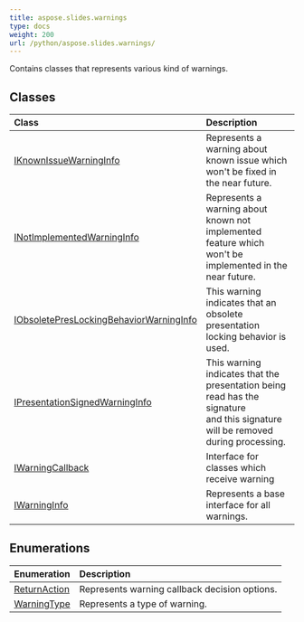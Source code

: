 ```yaml
---
title: aspose.slides.warnings
type: docs
weight: 200
url: /python/aspose.slides.warnings/
---
```



Contains classes that represents various kind of warnings.

## **Classes**
|**Class**|**Description**|
| :- | :- |
|[IKnownIssueWarningInfo](/python/aspose.slides.warnings/iknownissuewarninginfo/)|Represents a warning about known issue which won't be fixed in the near future.|
|[INotImplementedWarningInfo](/python/aspose.slides.warnings/inotimplementedwarninginfo/)|Represents a warning about known not implemented feature which won't be implemented in the near future.|
|[IObsoletePresLockingBehaviorWarningInfo](/python/aspose.slides.warnings/iobsoletepreslockingbehaviorwarninginfo/)|This warning indicates that an obsolete presentation locking behavior is used.|
|[IPresentationSignedWarningInfo](/python/aspose.slides.warnings/ipresentationsignedwarninginfo/)|This warning indicates that the presentation being read has the signature <br/>            and this signature will be removed during processing.|
|[IWarningCallback](/python/aspose.slides.warnings/iwarningcallback/)|Interface for classes which receive warning|
|[IWarningInfo](/python/aspose.slides.warnings/iwarninginfo/)|Represents a base interface for all warnings.|
## **Enumerations**
|**Enumeration**|**Description**|
| :- | :- |
|[ReturnAction](/python/aspose.slides.warnings/returnaction/)|Represents warning callback decision options.|
|[WarningType](/python/aspose.slides.warnings/warningtype/)|Represents a type of warning.|
